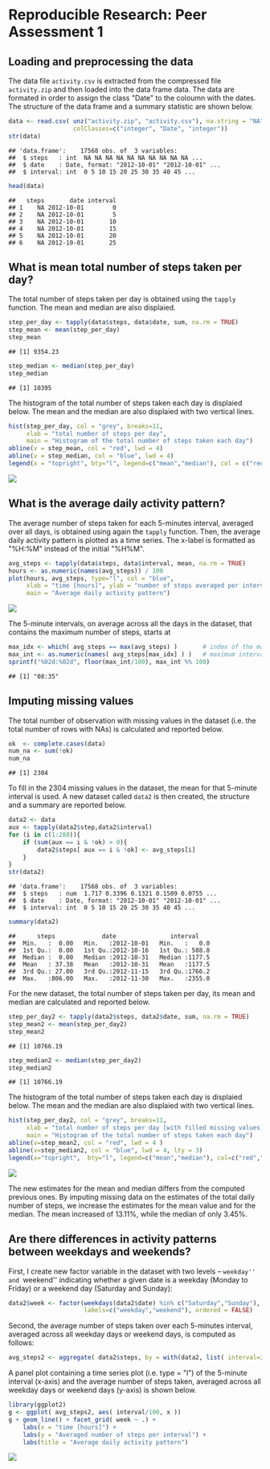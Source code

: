 # Reproducible Research: Peer Assessment 1


## Loading and preprocessing the data
The data file `activity.csv` is extracted from the compressed file `activity.zip` and then loaded into the data frame data. The data are formated in order to assign the class "Date" to the coloumn with the dates. The structure of the data frame and a summary statistic are shown below.

```r
data <- read.csv( unz("activity.zip", "activity.csv"), na.string = "NA",
                  colClasses=c("integer", "Date", "integer"))
str(data)
```

```
## 'data.frame':	17568 obs. of  3 variables:
##  $ steps   : int  NA NA NA NA NA NA NA NA NA NA ...
##  $ date    : Date, format: "2012-10-01" "2012-10-01" ...
##  $ interval: int  0 5 10 15 20 25 30 35 40 45 ...
```

```r
head(data)
```

```
##   steps       date interval
## 1    NA 2012-10-01        0
## 2    NA 2012-10-01        5
## 3    NA 2012-10-01       10
## 4    NA 2012-10-01       15
## 5    NA 2012-10-01       20
## 6    NA 2012-10-01       25
```

## What is mean total number of steps taken per day?
The total number of steps taken per day is obtained using the `tapply` function. The mean and median are also displaied.

```r
step_per_day <- tapply(data$steps, data$date, sum, na.rm = TRUE)
step_mean <- mean(step_per_day)
step_mean
```

```
## [1] 9354.23
```

```r
step_median <- median(step_per_day)
step_median
```

```
## [1] 10395
```

The histogram of the total number of steps taken each day is displaied below. The mean and the median are also displaied with two vertical lines.

```r
hist(step_per_day, col = "grey", breaks=11,
     xlab = "total number of steps per day",
     main = "Histogram of the total number of steps taken each day")
abline(v = step_mean, col = "red", lwd = 4)
abline(v = step_median, col = "blue", lwd = 4)
legend(x = "topright", bty="l", legend=c("mean","median"), col = c("red","blue"), lwd=4)
```

![](PA1_template_files/figure-html/histogram-1.png) 

## What is the average daily activity pattern?
The average number of steps taken for each 5-minutes interval, averaged over all days, is obtained using again the `tapply` function. Then, the average daily activity pattern is plotted as a time series. The x-label is formatted as "%H:%M" instead of the initial "%H%M".

```r
avg_steps <- tapply(data$steps, data$interval, mean, na.rm = TRUE)
hours <- as.numeric(names(avg_steps)) / 100
plot(hours, avg_steps, type="l", col = "blue",
     xlab = "time [hours]", ylab = "number of steps averaged per interval",
     main = "Average daily activity pattern")
```

![](PA1_template_files/figure-html/time_series_plot-1.png) 

The 5-minute intervals, on average across all the days in the dataset, that contains the maximum number of steps, starts at

```r
max_idx <- which( avg_steps == max(avg_steps) )       # index of the maximum interval
max_int <- as.numeric(names( avg_steps[max_idx] ) )   # maximum interval
sprintf("%02d:%02d", floor(max_int/100), max_int %% 100)
```

```
## [1] "08:35"
```

## Imputing missing values

The total number of observation with missing values in the dataset (i.e. the total number of rows with NAs) is calculated and reported below.

```r
ok  <- complete.cases(data)
num_na <- sum(!ok)
num_na
```

```
## [1] 2304
```

To fill in the 2304 missing values in the dataset, the mean for that 5-minute interval is used. A new dataset called `data2` is then created, the structure and a summary are reported below.

```r
data2 <- data
aux <- tapply(data2$step,data2$interval)
for (i in c(1:288)){
    if (sum(aux == i & !ok) > 0){
        data2$steps[ aux == i & !ok] <- avg_steps[i]
    }
}
str(data2)
```

```
## 'data.frame':	17568 obs. of  3 variables:
##  $ steps   : num  1.717 0.3396 0.1321 0.1509 0.0755 ...
##  $ date    : Date, format: "2012-10-01" "2012-10-01" ...
##  $ interval: int  0 5 10 15 20 25 30 35 40 45 ...
```

```r
summary(data2)
```

```
##      steps             date               interval     
##  Min.   :  0.00   Min.   :2012-10-01   Min.   :   0.0  
##  1st Qu.:  0.00   1st Qu.:2012-10-16   1st Qu.: 588.8  
##  Median :  0.00   Median :2012-10-31   Median :1177.5  
##  Mean   : 37.38   Mean   :2012-10-31   Mean   :1177.5  
##  3rd Qu.: 27.00   3rd Qu.:2012-11-15   3rd Qu.:1766.2  
##  Max.   :806.00   Max.   :2012-11-30   Max.   :2355.0
```

For the new dataset, the total number of steps taken per day, its mean and median are calculated and reported below.

```r
step_per_day2 <- tapply(data2$steps, data2$date, sum, na.rm = TRUE)
step_mean2 <- mean(step_per_day2)
step_mean2
```

```
## [1] 10766.19
```

```r
step_median2 <- median(step_per_day2)
step_median2
```

```
## [1] 10766.19
```

The histogram of the total number of steps taken each day is displaied below. The mean and the median are also displaied with two vertical lines.

```r
hist(step_per_day2, col = "grey", breaks=11, 
     xlab = "total number of steps per day [with filled missing values]",
     main = "Histogram of the total number of steps taken each day")
abline(v=step_mean2, col = "red", lwd = 4 )
abline(v=step_median2, col = "blue", lwd = 4, lty = 3)
legend(x="topright",  bty="l", legend=c("mean","median"), col=c("red","blue"), lwd = 4, lty = 3)
```

![](PA1_template_files/figure-html/histogram2-1.png) 

The new estimates for the mean and median differs from the computed previous ones. By imputing missing data on the estimates of the total daily number of steps, we increase the estimates for the mean value and for the median. The mean increased of 13.11%, while the median of only 3.45%.

## Are there differences in activity patterns between weekdays and weekends?
First, I create new factor variable in the dataset with two levels – ``weekday'' and ``weekend'' indicating whether a given date is a weekday (Monday to Friday) or a weekend day (Saturday and Sunday):

```r
data2$week <- factor(weekdays(data2$date) %in% c("Saturday","Sunday"), 
                     labels=c("weekday","weekend"), ordered = FALSE)
```

Second, the average number of steps taken over each 5-minutes interval, averaged across all weekday days or weekend days, is computed as follows:

```r
avg_steps2 <- aggregate( data2$steps, by = with(data2, list( interval=interval, week=week)), mean)
```

A panel plot containing a time series plot (i.e. type = "l") of the 5-minute interval (x-axis) and the average number of steps taken, averaged across all weekday days or weekend days (y-axis) is shown below.

```r
library(ggplot2)
g <- ggplot( avg_steps2, aes( interval/100, x ))
g + geom_line() + facet_grid( week ~ .) +
    labs(x = "time [hours]") +
    labs(y = "Averaged number of steps per interval") +
    labs(title = "Average daily activity pattern")
```

![](PA1_template_files/figure-html/time_series_plot2-1.png) 
